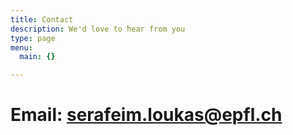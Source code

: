 ```yaml
---
title: Contact
description: We'd love to hear from you
type: page
menu:
  main: {}

---
```


# Email: serafeim.loukas@epfl.ch

